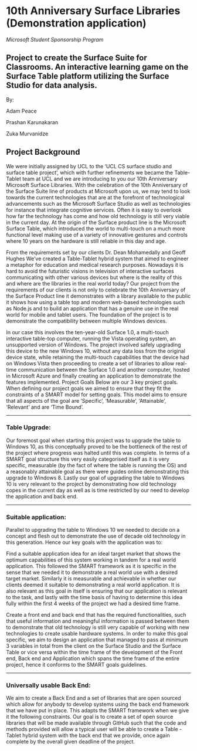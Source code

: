 # 10th Anniversary Surface Libraries (Demonstration application)


*Microsoft Student Sponsorship Program*

## Project to create the Surface Suite for Classrooms. An interactive learning game on the Surface Table platform utilizing the Surface Studio for data analysis.

By:

Adam Peace 

Prashan Karunakaran

Zuka Murvanidze

## Project Background
We were initially assigned by UCL to the ‘UCL CS surface studio and surface table project’, which with further refinements we became the Table-Tablet team at UCL and we are introducing to you our 10th Anniversary Microsoft Surface Libraries. With the celebration of the 10th Anniversary of the Surface Suite line of products at Microsoft upon us, we may tend to look towards the current technologies that are at the forefront of technological advancements such as the Microsoft Surface Studio as well as technologies for instance that integrate cognitive services. Often it is easy to overlook how far the technology has come and how old technology is still very viable in the current day. At the origin of the Surface product line is the Microsoft Surface Table, which introduced the world to multi-touch on a much more functional level making use of a variety of innovative gestures and controls where 10 years on the hardware is still reliable in this day and age.

From the requirements set by our clients Dr. Dean Mohamedally and Geoff Hughes We’ve created a Table-Tablet hybrid system that aimed to engineer a metaphor for education and medical research purposes. Nowadays it is hard to avoid the futuristic visions in television of interactive surfaces communicating with other various devices but where is the reality of this and where are the libraries in the real world today? Our project from the requirements of our clients is not only to celebrate the 10th Anniversary of the Surface Product line it demonstrates with a library available to the public it shows how using a table top and modern web-based technologies such as Node.js and to build an application that has a genuine use in the real world for mobile and tablet users. The foundation of the project is to demonstrate the compatibility between multiple Windows devices.

 In our case this involves the ten-year-old Surface 1.0, a multi-touch interactive table-top computer, running the Vista operating system, an unsupported version of Windows. The project involved safely upgrading this device to the new Windows 10, without any data loss from the original device state, while retaining the multi-touch capabilities that the device had on Windows Vista then proceeding to create a set of libraries to allow real-time communication between the Surface 1.0 and another computer, hosted in Microsoft Azure and finally creating an application to demonstrate the features implemented.
 Project Goals
Below are our 3 key project goals. When defining our project goals we aimed to ensure that they fit the constraints of a SMART model for setting goals. This model aims to ensure that all aspects of the goal are ‘Specific’, ‘Measurable’, ‘Attainable’, ‘Relevant’ and are ‘Time Bound’.

---
### Table Upgrade:
Our foremost goal when starting this project was to upgrade the table to Windows 10, as this conceptually proved to be the bottleneck of the rest of the project where progress was halted until this was complete. In terms of a SMART goal structure this very easily categorised itself as it is very specific, measurable (by the fact of where the table is running the OS) and a reasonably attainable goal as there were guides online demonstrating this upgrade to Windows 8. Lastly our goal of upgrading the table to Windows 10 is very relevant to the project by demonstrating how old technology copes in the current day as well as is time restricted by our need to develop the application and back end. 

---
### Suitable application:
Parallel to upgrading the table to Windows 10 we needed to decide on a concept and flesh out to demonstrate the use of decade old technology in this generation.
Hence our key goals with the application was to:

Find a suitable application idea for an ideal target market that shows the optimum capabilities of this system working in tandem for a real world application. This followed the SMART framework as it is specific in the sense that we needed it to demonstrate a real world use with a desired target market. Similarly it is measurable and achievable in whether our clients deemed it suitable to demonstrating a real world application. It is also relevant as this goal in itself is ensuring that our application is relevant to the task, and lastly with the time basis of having to determine this idea fully within the first 4 weeks of the project we had a desired time frame.

Create a front end and back end that has the required functionalities, such that useful information and meaningful information is passed between them to demonstrate that old technology is still very capable of working with new technologies to create usable hardware systems. In order to make this goal specific, we aim to design an application that managed to pass at minimum 3 variables in total from the client on the Surface Studio and the Surface Table or vice versa within the time frame of the development of the Front end, Back end and Application which spans the time frame of the entire project, hence it conforms to the SMART goals guidelines.

---
### Universally usable Back End:
We aim to create a Back End and a set of libraries that are open sourced which allow for anybody to develop systems using the back end framework that we have put in place.	This adapts the SMART framework when we give it the following constraints. Our goal is to create a set of open source libraries that will be made available through GitHub such that the code and methods provided will allow a typical user will be able to create a Table - Tablet hybrid system with the back end that we provide, once again complete by the overall given deadline of the project.	

